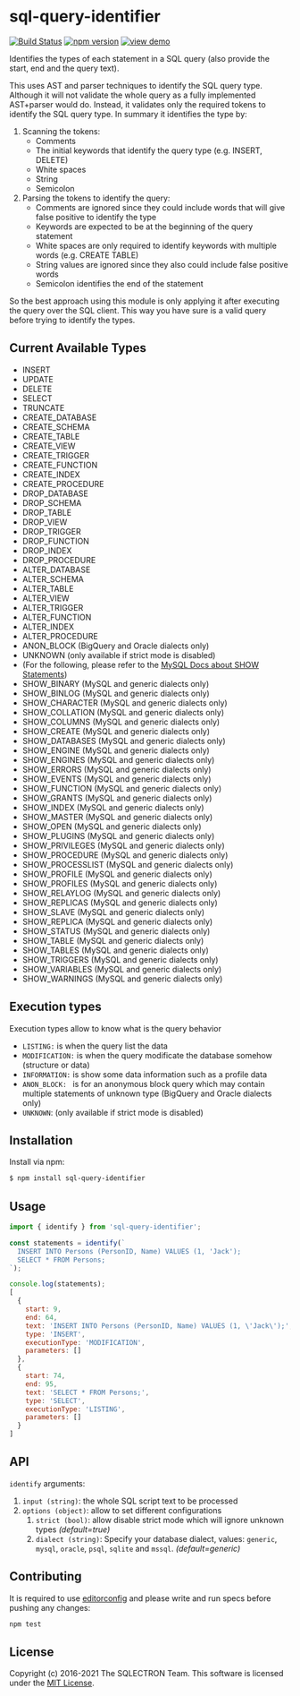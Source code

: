 sql-query-identifier
===================

[![Build Status](https://github.com/sqlectron/sql-query-identifier/workflows/Test/badge.svg?branch=master)](https://github.com/sqlectron/sql-query-identifier/actions?query=workflow%3ATest+branch%3Amaster)
[![npm version](https://badge.fury.io/js/sql-query-identifier.svg)](https://npmjs.com/package/sql-query-identifier)
[![view demo](https://img.shields.io/badge/view-demo-blue.svg)](https://sqlectron.github.io/sql-query-identifier/)

Identifies the types of each statement in a SQL query (also provide the start, end and the query text).

This uses AST and parser techniques to identify the SQL query type.
Although it will not validate the whole query as a fully implemented AST+parser would do.
Instead, it validates only the required tokens to identify the SQL query type. In summary it identifies the type by:

1. Scanning the tokens:
    * Comments
    * The initial keywords that identify the query type (e.g. INSERT, DELETE)
    * White spaces
    * String
    * Semicolon
1. Parsing the tokens to identify the query:
    * Comments are ignored since they could include words that will give false positive to identify the type
    * Keywords are expected to be at the beginning of the query statement
    * White spaces are only required to identify keywords with multiple words (e.g. CREATE TABLE)
    * String values are ignored since they also could include false positive words
    * Semicolon identifies the end of the statement

So the best approach using this module is only applying it after executing the query over the SQL client.
This way you have sure is a valid query before trying to identify the types.

## Current Available Types

* INSERT
* UPDATE
* DELETE
* SELECT
* TRUNCATE
* CREATE_DATABASE
* CREATE_SCHEMA
* CREATE_TABLE
* CREATE_VIEW
* CREATE_TRIGGER
* CREATE_FUNCTION
* CREATE_INDEX
* CREATE_PROCEDURE
* DROP_DATABASE
* DROP_SCHEMA
* DROP_TABLE
* DROP_VIEW
* DROP_TRIGGER
* DROP_FUNCTION
* DROP_INDEX
* DROP_PROCEDURE
* ALTER_DATABASE
* ALTER_SCHEMA
* ALTER_TABLE
* ALTER_VIEW
* ALTER_TRIGGER
* ALTER_FUNCTION
* ALTER_INDEX
* ALTER_PROCEDURE
* ANON_BLOCK (BigQuery and Oracle dialects only)
* UNKNOWN (only available if strict mode is disabled)
* (For the following, please refer to the [MySQL Docs about SHOW Statements](https://dev.mysql.com/doc/refman/8.0/en/show.html))
* SHOW_BINARY (MySQL and generic dialects only)
* SHOW_BINLOG (MySQL and generic dialects only)
* SHOW_CHARACTER (MySQL and generic dialects only)
* SHOW_COLLATION (MySQL and generic dialects only)
* SHOW_COLUMNS (MySQL and generic dialects only)
* SHOW_CREATE (MySQL and generic dialects only)
* SHOW_DATABASES (MySQL and generic dialects only)
* SHOW_ENGINE (MySQL and generic dialects only)
* SHOW_ENGINES (MySQL and generic dialects only)
* SHOW_ERRORS (MySQL and generic dialects only)
* SHOW_EVENTS (MySQL and generic dialects only)
* SHOW_FUNCTION (MySQL and generic dialects only)
* SHOW_GRANTS (MySQL and generic dialects only)
* SHOW_INDEX (MySQL and generic dialects only)
* SHOW_MASTER (MySQL and generic dialects only)
* SHOW_OPEN (MySQL and generic dialects only)
* SHOW_PLUGINS (MySQL and generic dialects only)
* SHOW_PRIVILEGES (MySQL and generic dialects only)
* SHOW_PROCEDURE (MySQL and generic dialects only)
* SHOW_PROCESSLIST (MySQL and generic dialects only)
* SHOW_PROFILE (MySQL and generic dialects only)
* SHOW_PROFILES (MySQL and generic dialects only)
* SHOW_RELAYLOG (MySQL and generic dialects only)
* SHOW_REPLICAS (MySQL and generic dialects only)
* SHOW_SLAVE (MySQL and generic dialects only)
* SHOW_REPLICA (MySQL and generic dialects only)
* SHOW_STATUS (MySQL and generic dialects only)
* SHOW_TABLE (MySQL and generic dialects only)
* SHOW_TABLES (MySQL and generic dialects only)
* SHOW_TRIGGERS (MySQL and generic dialects only)
* SHOW_VARIABLES (MySQL and generic dialects only)
* SHOW_WARNINGS (MySQL and generic dialects only)

## Execution types

Execution types allow to know what is the query behavior

* `LISTING:` is when the query list the data
* `MODIFICATION:` is when the query modificate the database somehow (structure or data)
* `INFORMATION:` is show some data information such as a profile data
* `ANON_BLOCK: ` is for an anonymous block query which may contain multiple statements of unknown type (BigQuery and Oracle dialects only)
* `UNKNOWN`: (only available if strict mode is disabled)

## Installation

Install via npm:

```bash
$ npm install sql-query-identifier
```

## Usage

```js
import { identify } from 'sql-query-identifier';

const statements = identify(`
  INSERT INTO Persons (PersonID, Name) VALUES (1, 'Jack');
  SELECT * FROM Persons;
`);

console.log(statements);
[
  {
    start: 9,
    end: 64,
    text: 'INSERT INTO Persons (PersonID, Name) VALUES (1, \'Jack\');',
    type: 'INSERT',
    executionType: 'MODIFICATION',
    parameters: []
  },
  {
    start: 74,
    end: 95,
    text: 'SELECT * FROM Persons;',
    type: 'SELECT',
    executionType: 'LISTING',
    parameters: []
  }
]
```

## API

`identify` arguments:

1. `input (string)`: the whole SQL script text to be processed
1. `options (object)`: allow to set different configurations
    1. `strict (bool)`: allow disable strict mode which will ignore unknown types *(default=true)*
    2. `dialect (string)`: Specify your database dialect, values: `generic`, `mysql`, `oracle`, `psql`, `sqlite` and `mssql`. *(default=generic)*

## Contributing

It is required to use [editorconfig](https://editorconfig.org/) and please write and run specs before pushing any changes:

```js
npm test
```

## License

Copyright (c) 2016-2021 The SQLECTRON Team.
This software is licensed under the [MIT License](https://github.com/sqlectron/sql-query-identifier/blob/master/LICENSE).
